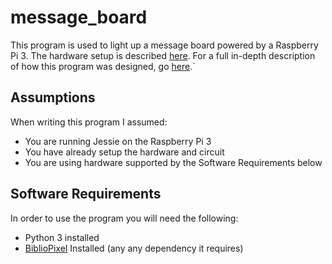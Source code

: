 # message_board
This program is used to light up a message board powered by a Raspberry Pi 3. The hardware setup is described <a href="">here</a>. For a full in-depth description of how this program was designed, go <a href="">here</a>.`

## Assumptions
When writing this program I assumed:
- You are running Jessie on the Raspberry Pi 3
- You have already setup the hardware and circuit
- You are using hardware supported by the Software Requirements below

## Software Requirements
In order to use the program you will need the following:
- Python 3 installed
- <a href="">BiblioPixel</a> Installed (any any dependency it requires)
